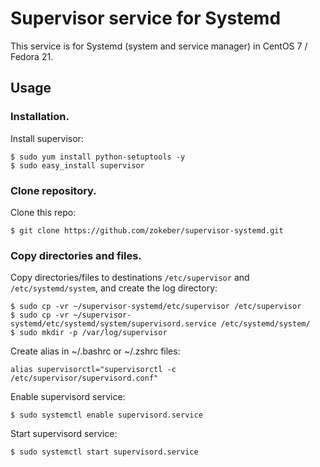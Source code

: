 # Supervisor service for Systemd #

This service is for  Systemd (system and service manager) in CentOS 7 / Fedora 21.

## Usage ##

### Installation. ####

Install supervisor:

```
$ sudo yum install python-setuptools -y
$ sudo easy_install supervisor
```

### Clone repository. ###

Clone this repo:

```
$ git clone https://github.com/zokeber/supervisor-systemd.git
```

### Copy directories and files. ###

Copy directories/files to destinations ```/etc/supervisor``` and ```/etc/systemd/system```, and create the log directory:

```
$ sudo cp -vr ~/supervisor-systemd/etc/supervisor /etc/supervisor
$ sudo cp -vr ~/supervisor-systemd/etc/systemd/system/supervisord.service /etc/systemd/system/
$ sudo mkdir -p /var/log/supervisor
```

Create alias in ~/.bashrc or ~/.zshrc files:

```
alias supervisorctl="supervisorctl -c /etc/supervisor/supervisord.conf"
```

Enable supervisord service:

```
$ sudo systemctl enable supervisord.service
```

Start supervisord service:

```
$ sudo systemctl start supervisord.service
```